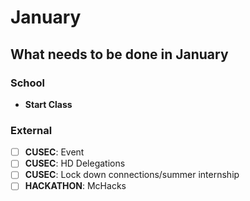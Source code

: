 # January

## What needs to be done in January

### School

- **Start Class**

### External

- [ ] **CUSEC**: Event
- [ ] **CUSEC**: HD Delegations
- [ ] **CUSEC**: Lock down connections/summer internship
- [ ] **HACKATHON**: McHacks 